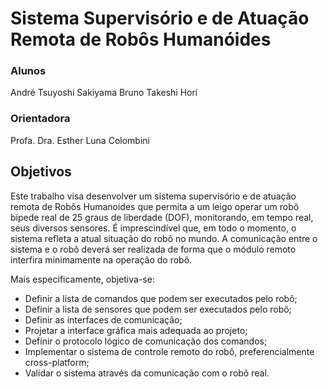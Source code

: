 # Sistema Supervisório e de Atuação Remota de Robôs Humanóides

### Alunos
André Tsuyoshi Sakiyama
Bruno Takeshi Hori

### Orientadora
Profa. Dra. Esther Luna Colombini

## Objetivos

Este trabalho visa desenvolver um sistema supervisório e de atuação remota de Robôs Humanoides que permita a um leigo operar um robô bípede real de 25 graus de liberdade (DOF), monitorando, em tempo real, seus diversos sensores. É imprescindível que, em todo o momento, o sistema refleta a atual situação do robô no mundo. A comunicação entre o sistema e o robô deverá ser realizada de forma que o módulo remoto interfira minimamente na operação do robô.

Mais especificamente, objetiva-se:

* Definir a lista de comandos que podem ser executados pelo robô;
* Definir a lista de sensores que podem ser executados pelo robô;
* Definir as interfaces de comunicação;
* Projetar a interface gráfica mais adequada ao projeto;
* Definir o protocolo lógico de comunicação dos comandos;
* Implementar o sistema de controle remoto do robô, preferencialmente cross-platform;
* Validar o sistema através da comunicação com o robô real.
